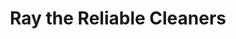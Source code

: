 ---
title: "Ray the Reliable Cleaners"
url: /cumberland/ray-the-reliable-cleaners/
shop: laundry
---
